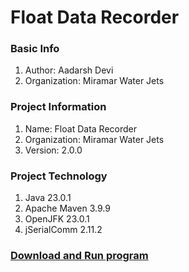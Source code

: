 # Float Data Recorder

### Basic Info
1. Author: Aadarsh Devi
2. Organization: Miramar Water Jets

### Project Information
1. Name: Float Data Recorder
2. Organization: Miramar Water Jets
3. Version: 2.0.0

### Project Technology
1. Java 23.0.1
1. Apache Maven 3.9.9
2. OpenJFK 23.0.1
3. jSerialComm 2.11.2

### [Download and Run program](Download.md)
